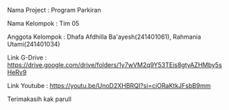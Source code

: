Nama  Project : Program Parkiran


Nama Kelompok : Tim 05


Anggota Kelompok : Dhafa Afdhilla Ba'ayesh(241401061), Rahmania Utami(241401034)


Link G-Drive : https://drive.google.com/drive/folders/1y7wVM2q9Y53TEis8gtyAZHMby5sHeRv9


Link Youtube : https://youtu.be/UnoD2XHBRQI?si=ciORaKtkJFsbB9mm



Terimakasih kak parull 
